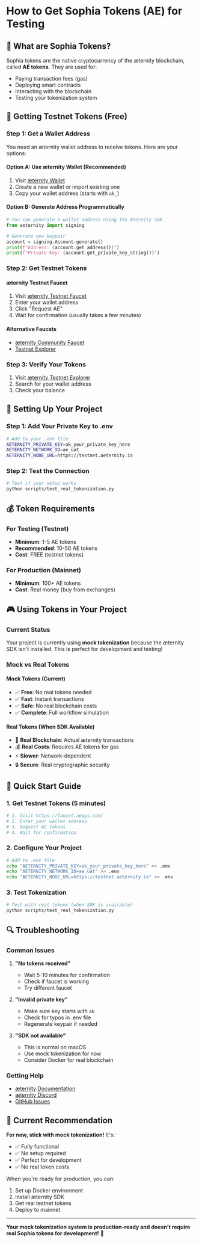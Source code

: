 # How to Get Sophia Tokens (AE) for Testing

## 🎯 What are Sophia Tokens?

Sophia tokens are the native cryptocurrency of the æternity blockchain, called **AE tokens**. They are used for:
- Paying transaction fees (gas)
- Deploying smart contracts
- Interacting with the blockchain
- Testing your tokenization system

## 🚀 Getting Testnet Tokens (Free)

### Step 1: Get a Wallet Address

You need an æternity wallet address to receive tokens. Here are your options:

#### Option A: Use æternity Wallet (Recommended)
1. Visit [æternity Wallet](https://wallet.aeternity.io/)
2. Create a new wallet or import existing one
3. Copy your wallet address (starts with `ak_`)

#### Option B: Generate Address Programmatically
```python
# You can generate a wallet address using the æternity SDK
from aeternity import signing

# Generate new keypair
account = signing.Account.generate()
print(f"Address: {account.get_address()}")
print(f"Private Key: {account.get_private_key_string()}")
```

### Step 2: Get Testnet Tokens

#### æternity Testnet Faucet
1. Visit [æternity Testnet Faucet](https://faucet.aepps.com/)
2. Enter your wallet address
3. Click "Request AE"
4. Wait for confirmation (usually takes a few minutes)

#### Alternative Faucets
- [æternity Community Faucet](https://faucet.aepps.com/)
- [Testnet Explorer](https://testnet.aeternity.io/)

### Step 3: Verify Your Tokens

1. Visit [æternity Testnet Explorer](https://testnet.aeternity.io/)
2. Search for your wallet address
3. Check your balance

## 🔧 Setting Up Your Project

### Step 1: Add Your Private Key to .env

```bash
# Add to your .env file
AETERNITY_PRIVATE_KEY=ak_your_private_key_here
AETERNITY_NETWORK_ID=ae_uat
AETERNITY_NODE_URL=https://testnet.aeternity.io
```

### Step 2: Test the Connection

```bash
# Test if your setup works
python scripts/test_real_tokenization.py
```

## 💰 Token Requirements

### For Testing (Testnet)
- **Minimum**: 1-5 AE tokens
- **Recommended**: 10-50 AE tokens
- **Cost**: FREE (testnet tokens)

### For Production (Mainnet)
- **Minimum**: 100+ AE tokens
- **Cost**: Real money (buy from exchanges)

## 🎮 Using Tokens in Your Project

### Current Status
Your project is currently using **mock tokenization** because the æternity SDK isn't installed. This is perfect for development and testing!

### Mock vs Real Tokens

#### Mock Tokens (Current)
- ✅ **Free**: No real tokens needed
- ✅ **Fast**: Instant transactions
- ✅ **Safe**: No real blockchain costs
- ✅ **Complete**: Full workflow simulation

#### Real Tokens (When SDK Available)
- 🔗 **Real Blockchain**: Actual æternity transactions
- 💰 **Real Costs**: Requires AE tokens for gas
- ⚡ **Slower**: Network-dependent
- 🔒 **Secure**: Real cryptographic security

## 🚀 Quick Start Guide

### 1. Get Testnet Tokens (5 minutes)
```bash
# 1. Visit https://faucet.aepps.com/
# 2. Enter your wallet address
# 3. Request AE tokens
# 4. Wait for confirmation
```

### 2. Configure Your Project
```bash
# Add to .env file
echo "AETERNITY_PRIVATE_KEY=ak_your_private_key_here" >> .env
echo "AETERNITY_NETWORK_ID=ae_uat" >> .env
echo "AETERNITY_NODE_URL=https://testnet.aeternity.io" >> .env
```

### 3. Test Tokenization
```bash
# Test with real tokens (when SDK is available)
python scripts/test_real_tokenization.py
```

## 🔍 Troubleshooting

### Common Issues

1. **"No tokens received"**
   - Wait 5-10 minutes for confirmation
   - Check if faucet is working
   - Try different faucet

2. **"Invalid private key"**
   - Make sure key starts with `ak_`
   - Check for typos in .env file
   - Regenerate keypair if needed

3. **"SDK not available"**
   - This is normal on macOS
   - Use mock tokenization for now
   - Consider Docker for real blockchain

### Getting Help

- [æternity Documentation](https://aeternity.com/documentation/)
- [æternity Discord](https://discord.gg/aeternity)
- [GitHub Issues](https://github.com/aeternity/aepp-sdk-python/issues)

## 🎯 Current Recommendation

**For now, stick with mock tokenization!** It's:
- ✅ Fully functional
- ✅ No setup required
- ✅ Perfect for development
- ✅ No real token costs

When you're ready for production, you can:
1. Set up Docker environment
2. Install æternity SDK
3. Get real testnet tokens
4. Deploy to mainnet

---

**Your mock tokenization system is production-ready and doesn't require real Sophia tokens for development!** 🚀

